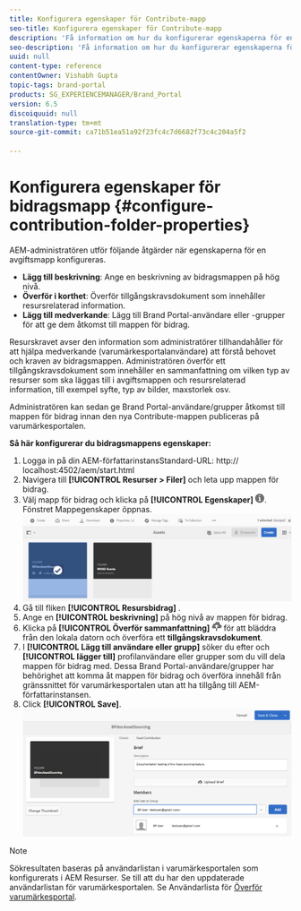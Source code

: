 ```yaml
---
title: Konfigurera egenskaper för Contribute-mapp
seo-title: Konfigurera egenskaper för Contribute-mapp
description: 'Få information om hur du konfigurerar egenskaperna för en mapp för bidrag i AEM Assets. '
seo-description: 'Få information om hur du konfigurerar egenskaperna för en mapp för bidrag i AEM Assets. '
uuid: null
content-type: reference
contentOwner: Vishabh Gupta
topic-tags: brand-portal
products: SG_EXPERIENCEMANAGER/Brand_Portal
version: 6.5
discoiquuid: null
translation-type: tm+mt
source-git-commit: ca71b51ea51a92f23fc4c7d6682f73c4c204a5f2

---
```



# Konfigurera egenskaper för bidragsmapp {#configure-contribution-folder-properties}

AEM-administratören utför följande åtgärder när egenskaperna för en avgiftsmapp konfigureras.

* **Lägg till beskrivning**: Ange en beskrivning av bidragsmappen på hög nivå.
* **Överför i korthet**:  Överför tillgångskravsdokument som innehåller resursrelaterad information.
* **Lägg till medverkande**: Lägg till Brand Portal-användare eller -grupper för att ge dem åtkomst till mappen för bidrag.

Resurskravet avser den information som administratörer tillhandahåller för att hjälpa medverkande (varumärkesportalanvändare) att förstå behovet och kraven av bidragsmappen. Administratören överför ett tillgångskravsdokument som innehåller en sammanfattning om vilken typ av resurser som ska läggas till i avgiftsmappen och resursrelaterad information, till exempel syfte, typ av bilder, maxstorlek osv.

Administratören kan sedan ge Brand Portal-användare/grupper åtkomst till mappen för bidrag innan den nya Contribute-mappen publiceras på varumärkesportalen.

**Så här konfigurerar du bidragsmappens egenskaper:**
1. Logga in på din AEM-författarinstansStandard-URL: http:// localhost:4502/aem/start.html
1. Navigera till **[!UICONTROL Resurser > Filer]** och leta upp mappen för bidrag.
1. Välj mapp för bidrag och klicka på **[!UICONTROL Egenskaper]** ![](assets/properties.png). Fönstret Mappegenskaper öppnas.
   ![](assets/contribution-folder-property1.png)
1. Gå till fliken **[!UICONTROL Resursbidrag]** .
1. Ange en **[!UICONTROL beskrivning]** på hög nivå av mappen för bidrag.
1. Klicka på **[!UICONTROL Överför sammanfattning]** ![](assets/upload.png) för att bläddra från den lokala datorn och överföra ett **tillgångskravsdokument**.
1. I **[!UICONTROL Lägg till användare eller grupp]** söker du efter och **[!UICONTROL lägger till]** profilanvändare eller grupper som du vill dela mappen för bidrag med.
Dessa Brand Portal-användare/grupper har behörighet att komma åt mappen för bidrag och överföra innehåll från gränssnittet för varumärkesportalen utan att ha tillgång till AEM-författarinstansen.
1. Click **[!UICONTROL Save]**.
   ![](assets/contribution-folder-property2.png)

>[!NOTE]
>
>Sökresultaten baseras på användarlistan i varumärkesportalen som konfigurerats i AEM Resurser. Se till att du har den uppdaterade användarlistan för varumärkesportalen. Se Användarlista för [Överför varumärkesportal](brand-portal-configure-asset-sourcing.md).